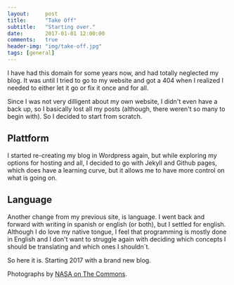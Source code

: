 ```yaml
---
layout:     post
title:      "Take Off"
subtitle:   "Starting over."
date:       2017-01-01 12:00:00
comments:   true
header-img: "img/take-off.jpg"
tags: [general]
---
```


I have had this domain for some years now, and had totally neglected my blog. It was until I tried to go to my website and got a 404 when I realized I needed to either let it go or fix it once and for all.

Since I was not very dilligent about my own website, I didn't even have a back up, so I basically lost all my posts (although, there weren't so many to begin with). So I decided to start from scratch.

<h2 class="section-heading">Plattform</h2>

I started re-creating my blog in Wordpress again, but while exploring my options for hosting and all, I decided to go with Jekyll and  Github pages, which does have a learning curve, but it allows me to have more control on what is going on.

<h2 class="section-heading">Language</h2>

Another change from my previous site, is language. I went back and forward with writing in spanish or english (or both), but I settled for english. Although I do love my native tongue, I feel that programming is mostly done in English and I don't want to struggle again with deciding which concepts I should be translating and which ones I shouldn´t.

So here it is. Starting 2017 with a brand new blog.

Photographs by [NASA on The Commons](https://www.flickr.com/photos/nasacommons/).